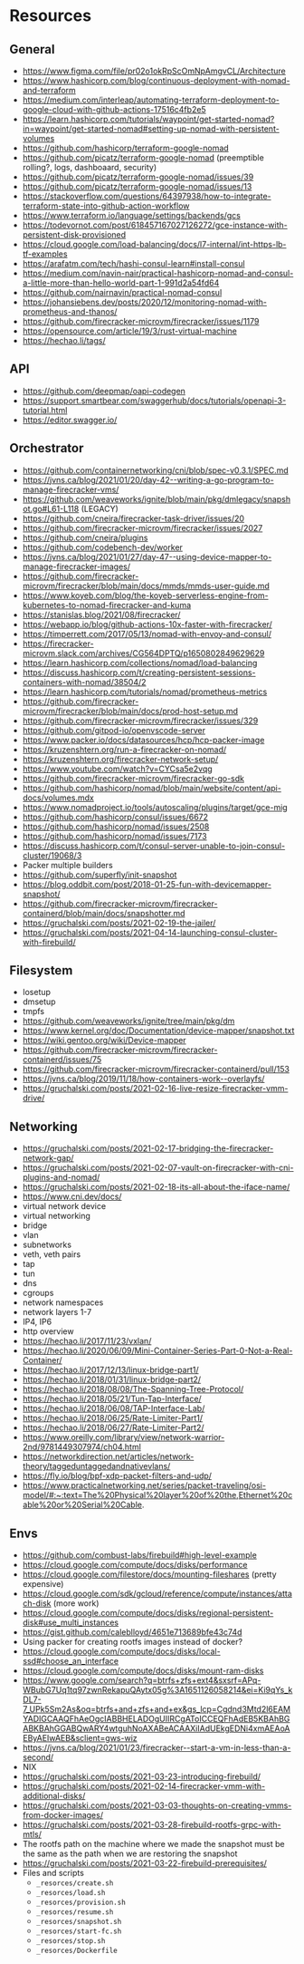 # Resources

## General
- https://www.figma.com/file/pr02o1okRpScOmNpAmgvCL/Architecture
- https://www.hashicorp.com/blog/continuous-deployment-with-nomad-and-terraform
- https://medium.com/interleap/automating-terraform-deployment-to-google-cloud-with-github-actions-17516c4fb2e5
- https://learn.hashicorp.com/tutorials/waypoint/get-started-nomad?in=waypoint/get-started-nomad#setting-up-nomad-with-persistent-volumes
- https://github.com/hashicorp/terraform-google-nomad
- https://github.com/picatz/terraform-google-nomad (preemptible rolling?, logs, dashboaard, security)
- https://github.com/picatz/terraform-google-nomad/issues/39
- https://github.com/picatz/terraform-google-nomad/issues/13
- https://stackoverflow.com/questions/64397938/how-to-integrate-terraform-state-into-github-action-workflow
- https://www.terraform.io/language/settings/backends/gcs
- https://todevornot.com/post/618457167027126272/gce-instance-with-persistent-disk-provisioned
- https://cloud.google.com/load-balancing/docs/l7-internal/int-https-lb-tf-examples
- https://arafatm.com/tech/hashi-consul-learn#install-consul
- https://medium.com/navin-nair/practical-hashicorp-nomad-and-consul-a-little-more-than-hello-world-part-1-991d2a54fd64
- https://github.com/nairnavin/practical-nomad-consul
- https://johansiebens.dev/posts/2020/12/monitoring-nomad-with-prometheus-and-thanos/
- https://github.com/firecracker-microvm/firecracker/issues/1179
- https://opensource.com/article/19/3/rust-virtual-machine
- https://hechao.li/tags/

## API
- https://github.com/deepmap/oapi-codegen
- https://support.smartbear.com/swaggerhub/docs/tutorials/openapi-3-tutorial.html
- https://editor.swagger.io/

## Orchestrator
- https://github.com/containernetworking/cni/blob/spec-v0.3.1/SPEC.md
- https://jvns.ca/blog/2021/01/20/day-42--writing-a-go-program-to-manage-firecracker-vms/
- https://github.com/weaveworks/ignite/blob/main/pkg/dmlegacy/snapshot.go#L61-L118 (LEGACY)
- https://github.com/cneira/firecracker-task-driver/issues/20
- https://github.com/firecracker-microvm/firecracker/issues/2027
- https://github.com/cneira/plugins
- https://github.com/codebench-dev/worker
- https://jvns.ca/blog/2021/01/27/day-47--using-device-mapper-to-manage-firecracker-images/
- https://github.com/firecracker-microvm/firecracker/blob/main/docs/mmds/mmds-user-guide.md
- https://www.koyeb.com/blog/the-koyeb-serverless-engine-from-kubernetes-to-nomad-firecracker-and-kuma
- https://stanislas.blog/2021/08/firecracker/
- https://webapp.io/blog/github-actions-10x-faster-with-firecracker/
- https://timperrett.com/2017/05/13/nomad-with-envoy-and-consul/
- https://firecracker-microvm.slack.com/archives/CG564DPTQ/p1650802849629629
- https://learn.hashicorp.com/collections/nomad/load-balancing
- https://discuss.hashicorp.com/t/creating-persistent-sessions-containers-with-nomad/38504/2
- https://learn.hashicorp.com/tutorials/nomad/prometheus-metrics
- https://github.com/firecracker-microvm/firecracker/blob/main/docs/prod-host-setup.md
- https://github.com/firecracker-microvm/firecracker/issues/329
- https://github.com/gitpod-io/openvscode-server
- https://www.packer.io/docs/datasources/hcp/hcp-packer-image
- https://kruzenshtern.org/run-a-firecracker-on-nomad/
- https://kruzenshtern.org/firecracker-network-setup/
- https://www.youtube.com/watch?v=CYCsa5e2vqg
- https://github.com/firecracker-microvm/firecracker-go-sdk
- https://github.com/hashicorp/nomad/blob/main/website/content/api-docs/volumes.mdx
- https://www.nomadproject.io/tools/autoscaling/plugins/target/gce-mig
- https://github.com/hashicorp/consul/issues/6672
- https://github.com/hashicorp/nomad/issues/2508
- https://github.com/hashicorp/nomad/issues/7173
- https://discuss.hashicorp.com/t/consul-server-unable-to-join-consul-cluster/19068/3
- Packer multiple builders
- https://github.com/superfly/init-snapshot
- https://blog.oddbit.com/post/2018-01-25-fun-with-devicemapper-snapshot/
- https://github.com/firecracker-microvm/firecracker-containerd/blob/main/docs/snapshotter.md
- https://gruchalski.com/posts/2021-02-19-the-jailer/
- https://gruchalski.com/posts/2021-04-14-launching-consul-cluster-with-firebuild/

## Filesystem
- losetup
- dmsetup
- tmpfs
- https://github.com/weaveworks/ignite/tree/main/pkg/dm
- https://www.kernel.org/doc/Documentation/device-mapper/snapshot.txt
- https://wiki.gentoo.org/wiki/Device-mapper
- https://github.com/firecracker-microvm/firecracker-containerd/issues/75
- https://github.com/firecracker-microvm/firecracker-containerd/pull/153
- https://jvns.ca/blog/2019/11/18/how-containers-work--overlayfs/
- https://gruchalski.com/posts/2021-02-16-live-resize-firecracker-vmm-drive/

## Networking
- https://gruchalski.com/posts/2021-02-17-bridging-the-firecracker-network-gap/
- https://gruchalski.com/posts/2021-02-07-vault-on-firecracker-with-cni-plugins-and-nomad/
- https://gruchalski.com/posts/2021-02-18-its-all-about-the-iface-name/
- https://www.cni.dev/docs/
- virtual network device
- virtual networking
- bridge
- vlan
- subnetworks
- veth, veth pairs
- tap
- tun
- dns
- cgroups
- network namespaces
- network layers 1-7
- IP4, IP6
- http overview
- https://hechao.li/2017/11/23/vxlan/
- https://hechao.li/2020/06/09/Mini-Container-Series-Part-0-Not-a-Real-Container/
- https://hechao.li/2017/12/13/linux-bridge-part1/
- https://hechao.li/2018/01/31/linux-bridge-part2/
- https://hechao.li/2018/08/08/The-Spanning-Tree-Protocol/
- https://hechao.li/2018/05/21/Tun-Tap-Interface/
- https://hechao.li/2018/06/08/TAP-Interface-Lab/
- https://hechao.li/2018/06/25/Rate-Limiter-Part1/
- https://hechao.li/2018/06/27/Rate-Limiter-Part2/
- https://www.oreilly.com/library/view/network-warrior-2nd/9781449307974/ch04.html
- https://networkdirection.net/articles/network-theory/taggeduntaggedandnativevlans/
- https://fly.io/blog/bpf-xdp-packet-filters-and-udp/ 
- https://www.practicalnetworking.net/series/packet-traveling/osi-model/#:~:text=The%20Physical%20layer%20of%20the,Ethernet%20cable%20or%20Serial%20Cable.

## Envs
- https://github.com/combust-labs/firebuild#high-level-example
- https://cloud.google.com/compute/docs/disks/performance
- https://cloud.google.com/filestore/docs/mounting-fileshares (pretty expensive)
- https://cloud.google.com/sdk/gcloud/reference/compute/instances/attach-disk (more work)
- https://cloud.google.com/compute/docs/disks/regional-persistent-disk#use_multi_instances
- https://gist.github.com/caleblloyd/4651e713689bfe43c74d
- Using packer for creating rootfs images instead of docker?
- https://cloud.google.com/compute/docs/disks/local-ssd#choose_an_interface
- https://cloud.google.com/compute/docs/disks/mount-ram-disks
- https://www.google.com/search?q=btrfs+zfs+ext4&sxsrf=APq-WBubG7Uq1tq97zwnRekapuQAytx05g%3A1651126058214&ei=Ki9qYs_kDL7-7_UPk5Sm2As&oq=btrfs+and+zfs+and+ex&gs_lcp=Cgdnd3Mtd2l6EAMYADIGCAAQFhAeOgcIABBHELADOgUIIRCgAToICCEQFhAdEB5KBAhBGABKBAhGGABQwARY4wtguhNoAXABeACAAXiIAdUEkgEDNi4xmAEAoAEByAEIwAEB&sclient=gws-wiz
- https://jvns.ca/blog/2021/01/23/firecracker--start-a-vm-in-less-than-a-second/
- NIX
- https://gruchalski.com/posts/2021-03-23-introducing-firebuild/
- https://gruchalski.com/posts/2021-02-14-firecracker-vmm-with-additional-disks/
- https://gruchalski.com/posts/2021-03-03-thoughts-on-creating-vmms-from-docker-images/
- https://gruchalski.com/posts/2021-03-28-firebuild-rootfs-grpc-with-mtls/
- The rootfs path on the machine where we made the snapshot must be the same as the path when we are restoring the snapshot
- https://gruchalski.com/posts/2021-03-22-firebuild-prerequisites/
- Files and scripts
  - `_resorces/create.sh`
  - `_resorces/load.sh`
  - `_resorces/provision.sh`
  - `_resorces/resume.sh`
  - `_resorces/snapshot.sh`
  - `_resorces/start-fc.sh`
  - `_resorces/stop.sh`
  - `_resorces/Dockerfile`